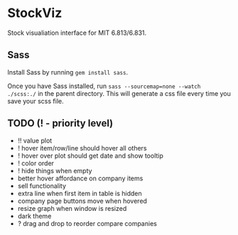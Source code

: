 # StockViz
Stock visualiation interface for MIT 6.813/6.831.

## Sass
Install Sass by running `gem install sass`.

Once you have Sass installed, run `sass --sourcemap=none --watch ./scss:./` in the parent directory. This will generate a css file every time you save your scss file.

## TODO (! - priority level)
- !! value plot
- ! hover item/row/line should hover all others
- ! hover over plot should get date and show tooltip
- ! color order
- ! hide things when empty
- better hover affordance on company items
- sell functionality
- extra line when first item in table is hidden
- company page buttons move when hovered
- resize graph when window is resized
- dark theme
- ? drag and drop to reorder compare companies
